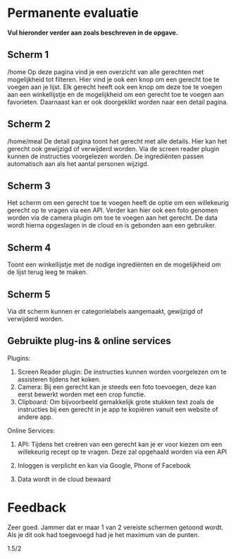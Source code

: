 # Permanente evaluatie

**Vul hieronder verder aan zoals beschreven in de opgave.**

## Scherm 1  
/home
Op deze pagina vind je een overzicht van alle gerechten met mogelijkheid tot filteren. Hier vind je ook een knop om een gerecht toe te voegen aan je lijst. Elk gerecht heeft ook een knop om deze toe te voegen aan een winkellijstje en de mogelijkheid om een gerecht toe te voegen aan favorieten. Daarnaast kan er ook doorgeklikt worden naar een detail pagina. 

## Scherm 2 
/home/meal
De detail pagina toont het gerecht met alle details. Hier kan het gerecht ook gewijzigd of verwijderd worden. Via de screen reader plugin kunnen de instructies voorgelezen worden. De ingrediënten passen automatisch aan als het aantal personen wijzigd.

## Scherm 3
Het scherm om een gerecht toe te voegen heeft de optie om een willekeurig gerecht op te vragen via een API. Verder kan hier ook een foto genomen worden via de camera plugin om toe te voegen aan het gerecht. De data wordt hierna opgeslagen in de cloud en is gebonden aan een gebruiker.

## Scherm 4
Toont een winkellijstje met de nodige ingrediënten en de mogelijkheid om de lijst terug leeg te maken.

## Scherm 5
Via dit scherm kunnen er categorielabels aangemaakt, gewijzigd of verwijderd worden.


## Gebruikte plug-ins & online services

Plugins:
1. Screen Reader plugin: De instructies kunnen worden voorgelezen om te assisteren tijdens het koken.
2. Camera: Bij een gerecht kan je steeds een foto toevoegen, deze kan eerst bewerkt worden met een crop functie.
3. Clipboard: Om bijvoorbeeld gemakkelijk grote stukken text zoals de instructies bij een gerecht in je app te kopiëren vanuit een website of andere app.

Online Services:
1. API: Tijdens het creëren van een gerecht kan je er voor kiezen om een willekeurig recept op te vragen. Deze zal opgehaald worden via een API

2. Inloggen is verplicht en kan via Google, Phone of Facebook

3. Data wordt in de cloud bewaard
# Feedback

Zeer goed. Jammer dat er maar 1 van 2 vereiste schermen getoond wordt. Als je dit ook had toegevoegd had je het maximum van de punten.

1.5/2
